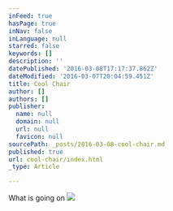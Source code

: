 ```yaml
---
inFeed: true
hasPage: true
inNav: false
inLanguage: null
starred: false
keywords: []
description: ''
datePublished: '2016-03-08T17:17:37.862Z'
dateModified: '2016-03-07T20:04:59.451Z'
title: Cool Chair
author: []
authors: []
publisher:
  name: null
  domain: null
  url: null
  favicon: null
sourcePath: _posts/2016-03-08-cool-chair.md
published: true
url: cool-chair/index.html
_type: Article

---
```

What is going on
![](https://the-grid-user-content.s3-us-west-2.amazonaws.com/2ad718d2-d9a4-4fe8-85f9-6351d206920f.jpg)
